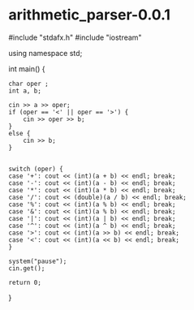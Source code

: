 # arithmetic_parser-0.0.1




#include "stdafx.h" 
#include "iostream"

using namespace std;

int main() {

	char oper ;
	int a, b;

	cin >> a >> oper;
	if (oper == '<' || oper == '>') {
		cin >> oper >> b;
	}
	else {
		cin >> b;
	}


	switch (oper) {
	case '+': cout << (int)(a + b) << endl; break;
	case '-': cout << (int)(a - b) << endl; break;
	case '*': cout << (int)(a * b) << endl; break;
	case '/': cout << (double)(a / b) << endl; break;
	case '%': cout << (int)(a % b) << endl; break;
	case '&': cout << (int)(a % b) << endl; break;
	case '|': cout << (int)(a | b) << endl; break;
	case '^': cout << (int)(a ^ b) << endl; break;
	case '>': cout << (int)(a >> b) << endl; break;
	case '<': cout << (int)(a << b) << endl; break;
	}

	system("pause");
	cin.get();

	return 0;
}
